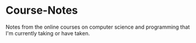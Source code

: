 # Course-Notes
Notes from the online courses on computer science and programming that I'm currently taking or have taken.
